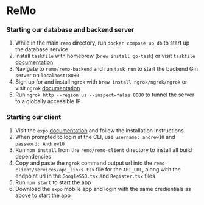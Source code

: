 # ReMo

### Starting our database and backend server
1) While in the main `remo` directory, run `docker compose up db` to start up the database service.
2) Install `taskfile` with homebrew (`brew install go-task`) or visit `taskfile` [documentation](https://taskfile.dev/installation/)
3) Navigate to `remo/remo-backend` and run `task run` to start the backend Gin server on `localhost:8080`
4) Sign up for and install `ngrok` with `brew install ngrok/ngrok/ngrok` or visit `ngrok` [documentation](https://ngrok.com/download)
5) Run `ngrok http --region us --inspect=false 8080` to tunnel the server to a globally accessible IP

### Starting our client 
1) Visit the `expo` [documentation](https://docs.expo.dev/get-started/installation/) and follow the installation instructions.
2) When prompted to login at the CLI, use `username: andrew10` and `password: Andrew10`
3) Run `npm install` from the `remo/remo-client` directory to install all build dependencies
4) Copy and paste the `ngrok` command output url into the `remo-client/services/api_links.tsx` file for the `API_URL`, along with the endpoint url in the `GoogleSSO.tsx` and `Register.tsx` files
5) Run `npm start` to start the app
6) Download the `expo` mobile app and login with the same credientials as above to start the app
